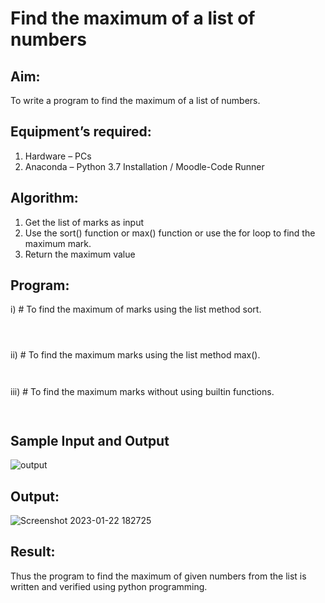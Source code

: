 # Find the maximum of a list of numbers
## Aim:
To write a program to find the maximum of a list of numbers.
## Equipment’s required:
1.	Hardware – PCs
2.	Anaconda – Python 3.7 Installation / Moodle-Code Runner
## Algorithm:
1.	Get the list of marks as input
2.	Use the sort() function or max() function or use the for loop to find the maximum mark.
3.	Return the maximum value
## Program:

i)	# To find the maximum of marks using the list method sort.
```Python




```

ii)	# To find the maximum marks using the list method max().
```Python



```

iii) # To find the maximum marks without using builtin functions.
```Python



```
## Sample Input and Output
![output](./img/max_marks1.jpg) 

## Output:

![Screenshot 2023-01-22 182725](https://user-images.githubusercontent.com/119477890/213957707-b4be31a4-9349-46a9-9219-aaff70c4cce3.png)


## Result:
Thus the program to find the maximum of given numbers from the list is written and verified using python programming.

